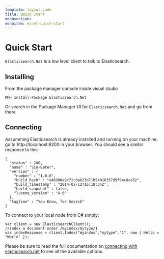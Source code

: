 ```yaml
---
template: layout.jade
title: Quick Start
menusection: 
menuitem: esnet-quick-start
---
```


# Quick Start

`Elasticsearch.Net` is a low level client to talk to Elasticsearch.

## Installing

From the package manager console inside visual studio 

    PM> Install-Package Elasticsearch.Net

Or search in the Package Manager UI for `Elasticsearch.Net` and go from there

## Connecting

Assumming Elasticsearch is already installed and running on your machine, go to http://localhost:9200 in your browser. You should see a similar response to this:

    {
      "status" : 200,
      "name" : "Sin-Eater",
      "version" : {
        "number" : "1.0.0",
        "build_hash" : "a46900e9c72c0a623d71b54016357d5f94c8ea32",
        "build_timestamp" : "2014-02-12T16:18:34Z",
        "build_snapshot" : false,
        "lucene_version" : "4.6"
      },
      "tagline" : "You Know, for Search"
    }

To connect to your local node from C# simply:

    var client = new ElasticsearchClient();
    //index a document under /myindex/mytype/1
    var indexResponse = client.Index("myindex","mytype","1", new { Hello = "World" });
    

Please be sure to read the full documentation on [connecting with elasticsearch.net](/elasticsearch-net/connecting.html) to see all the available options.


